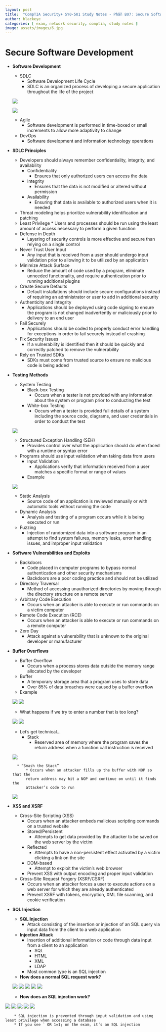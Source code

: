 ```yaml
---
layout: post
title:  "CompTIA Security+ SY0-501 Study Notes - Phần B07: Secure Software Develoment"
author: blackeye
categories: [ exam, network security, comptia, study notes ]
image: assets/images/6.jpg
---
```


# Secure Software Development
* **Software Development**
    * SDLC
        * Software Development Life Cycle
        * SDLC is an organized process of developing a secure application
        throughout the life of the project

    ![]({{site.baseurl}}/Assets/images/cs_plus/ssd01.png)

    ![]({{site.baseurl}}/Assets/images/cs_plus/ssd02.png)

    * Agile
        * Software development is performed in time-boxed or small increments to
        allow more adaptivity to change
    * DevOps
        * Software development and information technology operations

* **SDLC Principles**
    * Developers should always remember confidentiality, integrity, and availability
        * Confidentiality
            * Ensures that only authorized users can access the data
        * Integrity
            * Ensures that the data is not modified or altered without permission
        * Availability
            * Ensuring that data is available to authorized users when it is needed
    * Threat modeling helps prioritize vulnerability identification and patching
    * Least Privilege
            * Users and processes should be run using the least amount of access necessary to perform a given function
    * Defense in Depth
        * Layering of security controls is more effective and secure than relying on a single control
    * Never Trust User Input
        * Any input that is received from a user should undergo input validation prior to allowing it to be utilized by an application
    * Minimize Attack Surface
        * Reduce the amount of code used by a program, eliminate unneeded functionality, and require authentication prior to running additional plugins
    * Create Secure Defaults
        * Default installations should include secure configurations instead of requiring an administrator or user to add in additional security
    * Authenticity and Integrity
        * Applications should be deployed using code signing to ensure the program is not changed inadvertently or maliciously prior to delivery to an end user
    * Fail Securely
        * Applications should be coded to properly conduct error handling for exceptions in order to fail securely instead of crashing
    * Fix Security Issues
        * If a vulnerability is identified then it should be quickly and correctly patched to remove the vulnerability
    * Rely on Trusted SDKs
        * SDKs must come from trusted source to ensure no malicious code is being added

* **Testing Methods**
    * System Testing
        * Black-box Testing
            * Occurs when a tester is not provided with any information about the system or program prior to conducting the test
        * White-box Testing
            * Occurs when a tester is provided full details of a system including the source code, diagrams, and user credentials in order to conduct the test

    ![]({{site.baseurl}}/Assets/images/cs_plus/ssd03.png)

    * Structured Exception Handling (SEH)
        * Provides control over what the application should do when faced with a runtime or syntax error
    * Programs should use input validation when taking data from users
        * Input Validation
            * Applications verify that information received from a user matches a specific format or range of values
        * Example

    ![]({{site.baseurl}}/Assets/images/cs_plus/ssd04.png)

    * Static Analysis
        * Source code of an application is reviewed manually or with automatic tools without running the code
    * Dynamic Analysis
        * Analysis and testing of a program occurs while it is being executed or run
    * Fuzzing
        * Injection of randomized data into a software program in an attempt to find system failures, memory leaks, error handling issues, and improper input validation

* **Software Vulnerabilities and Exploits**
    * Backdoors
        * Code placed in computer programs to bypass normal authentication and other security mechanisms
        * Backdoors are a poor coding practice and should not be utilized
    * Directory Traversal
        * Method of accessing unauthorized directories by moving through the directory structure on a remote server
    * Arbitrary Code Execution
        * Occurs when an attacker is able to execute or run commands on a victim computer
    * Remote Code Execution (RCE)
        * Occurs when an attacker is able to execute or run commands on a remote computer
    * Zero Day
        * Attack against a vulnerability that is unknown to the original developer or manufacturer

* **Buffer Overflows**
    * Buffer Overflow
        * Occurs when a process stores data outside the memory range allocated by the developer
    * Buffer
        * A temporary storage area that a program uses to store data
        * Over 85% of data breaches were caused by a buffer overflow
    * Example

    ![]({{site.baseurl}}/Assets/images/cs_plus/ssd05.png)
    ![]({{site.baseurl}}/Assets/images/cs_plus/ssd06.png)

    * What happens if we try to enter a number that is too long?

    ![]({{site.baseurl}}/Assets/images/cs_plus/ssd07.png)
    ![]({{site.baseurl}}/Assets/images/cs_plus/ssd08.png)
    
    * Let’s get technical…
        * Stack
            * Reserved area of memory where the program saves the return address when a function call instruction is received

    ![]({{site.baseurl}}/Assets/images/cs_plus/ssd10.png)

        * “Smash the Stack”
            * Occurs when an attacker fills up the buffer with NOP so that the
            return address may hit a NOP and continue on until it finds the
            attacker’s code to run

    ![]({{site.baseurl}}/Assets/images/cs_plus/ssd11.png)

* **XSS and XSRF**
    * Cross-Site Scripting (XSS)
        * Occurs when an attacker embeds malicious scripting commands on a
        trusted website
        * Stored/Persistent
            * Attempts to get data provided by the attacker to be saved on the
            web server by the victim
        * Reflected
            * Attempts to have a non-persistent effect activated by a victim
            clicking a link on the site
        * DOM-based
            * Attempt to exploit the victim’s web browser
        * Prevent XSS with output encoding and proper input validation
    * Cross-Site Request Forgery (XSRF/CSRF)
        * Occurs when an attacker forces a user to execute actions on a web server
        for which they are already authenticated
        * Prevent XSRF with tokens, encryption, XML file scanning, and cookie
        verification

* **SQL Injection**
    * **SQL Injection**
        * Attack consisting of the insertion or injection of an SQL query via input
        data from the client to a web application
    * **Injection Attack**
        * Insertion of additional information or code through data input from a
        client to an application
            * SQL
            * HTML
            * XML
            * LDAP
        * Most common type is an SQL injection
    * **How does a normal SQL request work?**

    ![]({{site.baseurl}}/Assets/images/cs_plus/ssd12.png)
    ![]({{site.baseurl}}/Assets/images/cs_plus/ssd13.png)
    ![]({{site.baseurl}}/Assets/images/cs_plus/ssd14.png)
    ![]({{site.baseurl}}/Assets/images/cs_plus/ssd15.png)
    ![]({{site.baseurl}}/Assets/images/cs_plus/ssd16.png)

    * **How does an SQL injection work?**

![]({{site.baseurl}}/Assets/images/cs_plus/ssd17.png)
![]({{site.baseurl}}/Assets/images/cs_plus/ssd18.png)
![]({{site.baseurl}}/Assets/images/cs_plus/ssd19.png)
![]({{site.baseurl}}/Assets/images/cs_plus/ssd20.png)
![]({{site.baseurl}}/Assets/images/cs_plus/ssd21.png)

        * SQL injection is prevented through input validation and using least privilege when accessing a database
        * If you see ` OR 1=1; on the exam, it’s an SQL injection